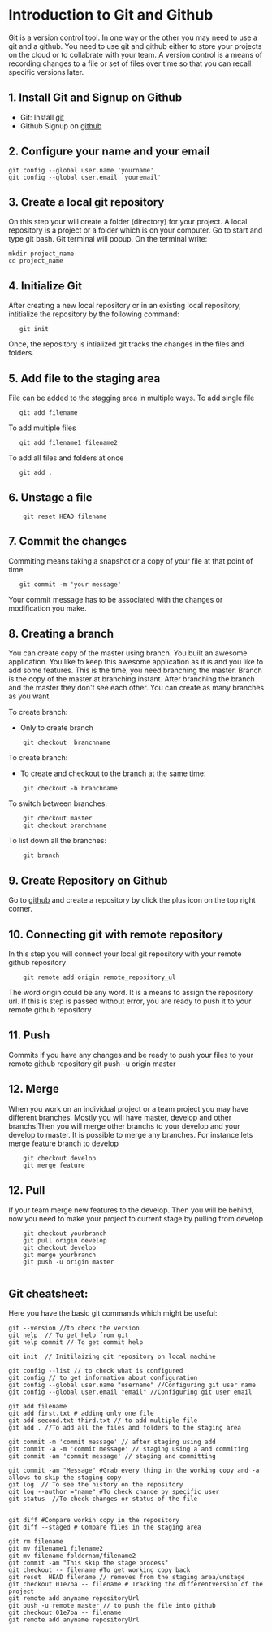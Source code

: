 # Introduction to Git and Github

Git is a version control tool. In one way or the other you may need to use a git and a github.
You need to use git and github either to store your projects on the cloud or to collabrate with your team.
A version control is a means of recording changes to a file or set of files over time so that you can recall specific versions later.

## 1. Install Git and Signup on Github

- Git:
  Install [git](https://git-scm.com/downloads)
- Github
  Signup on [github](https://github.com/)

## 2. Configure your name and your email

```shell
git config --global user.name 'yourname'
git config --global user.email 'youremail'
```

## 3. Create a local git repository

On this step your will create a folder (directory) for your project. A local repository is a project or a folder which is on your computer.
Go to start and type git bash. Git terminal will popup. On the terminal write:

```shell
mkdir project_name
cd project_name
```

## 4. Initialize Git

After creating a new local repository or in an existing local repository, intitialize the repository by the following command:

```shell
   git init
```

Once, the repository is intialized git tracks the changes in the files and folders.

## 5. Add file to the staging area

File can be added to the stagging area in multiple ways.
To add single file

```shell
   git add filename
```

To add multiple files

```shell
   git add filename1 filename2
```

To add all files and folders at once

```shell
   git add .
```

## 6. Unstage a file

```shell
    git reset HEAD filename
```

## 7. Commit the changes

Commiting means taking a snapshot or a copy of your file at that point of time.

```shell
   git commit -m 'your message'
```

Your commit message has to be associated with the changes or modification you make.

## 8. Creating a branch

You can create copy of the master using branch. You built an awesome application. You like to keep this awesome application as it is and you like to add some features.
This is the time, you need branching the master. Branch is the copy of the master at branching instant. After branching the branch and the master they don't see each other. You can create as many branches as you want.

To create branch:

- Only to create branch

```shell
    git checkout  branchname

```

To create branch:

- To create and checkout to the branch at the same time:

```shell
    git checkout -b branchname

```

To switch between branches:

```shell
    git checkout master
    git checkout branchname
```

To list down all the branches:

```shell
    git branch
```

## 9. Create Repository on Github

Go to [github](https://github.com/) and create a repository by click the plus icon on the top right corner.

## 10. Connecting git with remote repository

In this step you will connect your local git repository with your remote github repository

```shell
    git remote add origin remote_repository_ul

```

The word origin could be any word. It is a means to assign the repository url.
If this is step is passed without error, you are ready to push it to your remote github repository

## 11. Push

Commits if you have any changes and be ready to push your files to your remote github repository
git push -u origin master

## 12. Merge

When you work on an individual project or a team project you may have different branches. Mostly you will have master, develop and other branchs.Then you will merge other branchs to your develop and your develop to master. It is possible to merge any branches. For instance lets merge feature branch to develop

```shell
    git checkout develop
    git merge feature

```

## 12. Pull

If your team merge new features to the develop. Then you will be behind, now you need to make your project to current stage by pulling from develop

```shell
    git checkout yourbranch
    git pull origin develop
    git checkout develop
    git merge yourbranch
    git push -u origin master


```

## Git cheatsheet:

Here you have the basic git commands which might be useful:

```shell
git --version //to check the version
git help  // To get help from git
git help commit // To get commit help

git init  // Initilaizing git repository on local machine

git config --list // to check what is configured
git config // to get information about configuration
git config --global user.name "username" //Configuring git user name
git config --global user.email "email" //Configuring git user email

git add filename
git add first.txt # adding only one file
git add second.txt third.txt // to add multiple file
git add . //To add all the files and folders to the staging area

git commit -m 'commit message' // after staging using add
git commit -a -m 'commit message' // staging using a and commiting
git commit -am 'commit message' // staging and committing

git commit -am "Message" #Grab every thing in the working copy and -a allows to skip the staging copy
git log  // To see the history on the repository
git log --author ="name" #To check change by specific user
git status  //To check changes or status of the file


git diff #Compare workin copy in the repository
git diff --staged # Compare files in the staging area

git rm filename
git mv filename1 filename2
git mv filename foldernam/filename2
git commit -am "This skip the stage process"
git checkout -- filename #To get working copy back
git reset  HEAD filename // removes from the staging area/unstage
git checkout 01e7ba -- filename # Tracking the differentversion of the project
git remote add anyname repositoryUrl
git push -u remote master // to push the file into github
git checkout 01e7ba -- filename
git remote add anyname repositoryUrl
```
